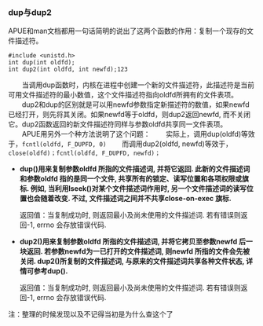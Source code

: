 

### dup与dup2

APUE和man文档都用一句话简明的说出了这两个函数的作用：复制一个现存的文件描述符。

```
#include <unistd.h>
int dup(int oldfd);
int dup2(int oldfd, int newfd);123
```

　　当调用dup函数时，内核在进程中创建一个新的文件描述符，此描述符是当前可用文件描述符的最小数值，这个文件描述符指向oldfd所拥有的文件表项。
　　dup2和dup的区别就是可以用newfd参数指定新描述符的数值，如果newfd已经打开，则先将其关闭。如果newfd等于oldfd，则dup2返回newfd, 而不关闭它。dup2函数返回的新文件描述符同样与参数oldfd共享同一文件表项。
　　APUE用另外一个种方法说明了这个问题：
　　实际上，调用dup(oldfd)等效于，`fcntl(oldfd, F_DUPFD, 0)`
　　而调用dup2(oldfd, newfd)等效于，`close(oldfd)；fcntl(oldfd, F_DUPFD, newfd)；`

- **dup()用来复制参数oldfd 所指的文件描述词, 并将它返回. 此新的文件描述词和参数oldfd 指的是同一个文件, 共享所有的锁定、读写位置和各项权限或旗标. 例如, 当利用lseek()对某个文件描述词作用时, 另一个文件描述词的读写位置也会随着改变. 不过, 文件描述词之间并不共享close-on-exec 旗标.**
  
  返回值：当复制成功时, 则返回最小及尚未使用的文件描述词. 若有错误则返回-1, errno 会存放错误代码.

- **dup2()用来复制参数oldfd 所指的文件描述词, 并将它拷贝至参数newfd 后一块返回. 若参数newfd为一已打开的文件描述词, 则newfd 所指的文件会先被关闭. dup2()所复制的文件描述词, 与原来的文件描述词共享各种文件状态, 详情可参考dup().**
  
  返回值：当复制成功时, 则返回最小及尚未使用的文件描述词. 若有错误则返回-1, errno 会存放错误代码.


注：整理的时候发现以及不记得当初是为什么查这个了
